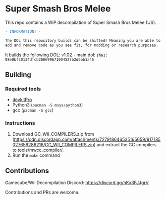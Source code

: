 # Super Smash Bros Melee

This repo contains a WIP decompilation of Super Smash Bros Melee (US).

```diff
- INFORMATION! -

The DOL this repository builds can be shifted! Meaning you are able to now
add and remove code as you see fit, for modding or research purposes.
```

It builds the following DOL:
v1.02 - main.dol: `sha1: 08e0bf20134dfcb260699671004527b2d6bb1a45`

## Building

### Required tools

* [devkitPro](https://devkitpro.org/wiki/Getting_Started)
* Python3 (`pacman -S msys/python3`)
* gcc (`pacman -S gcc`)

### Instructions

1. Download GC_WII_COMPILERS.zip from (https://cdn.discordapp.com/attachments/727918646525165659/917185027656286218/GC_WII_COMPILERS.zip) and extract the GC compilers to tools/mwcc_compiler/.
2. Run the `make` command

## Contributions

Gamecube/Wii Decompilation Discord: https://discord.gg/hKx3FJJgrV

Contributions and PRs are welcome.
